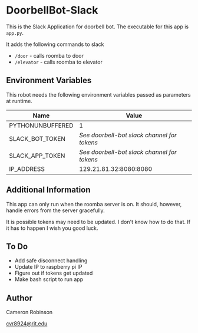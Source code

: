 # DoorbellBot-Slack

This is the Slack Application for doorbell bot. The executable for this app is `app.py`.

It adds the following commands to slack

* `/door` - calls roomba to door
* `/elevator` - calls roomba to elevator

## Environment Variables
This robot needs the following environment variables passed as parameters at runtime.

| Name | Value |
| --- | --- |
| PYTHONUNBUFFERED | 1 |
| SLACK_BOT_TOKEN | *See doorbell-bot slack channel for tokens* |
| SLACK_APP_TOKEN | *See doorbell-bot slack channel for tokens* |
| IP_ADDRESS | 129.21.81.32:8080:8080 |

## Additional Information
This app can only run when the roomba server is on. It should, however, handle errors from the server gracefully.

It is possible tokens may need to be updated. I don't know how to do that. If it has to happen I wish you good luck.

## To Do
* Add safe disconnect handling
* Update IP to raspberry pi IP
* Figure out if tokens get updated
* Make bash script to run app

## Author
Cameron Robinson

cvr8924@rit.edu

